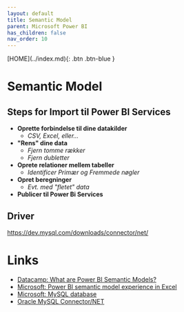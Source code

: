 ```yaml
---
layout: default
title: Semantic Model
parent: Microsoft Power BI
has_children: false
nav_order: 10
---
```


<span class="fs-1">
[HOME](../index.md){: .btn .btn-blue }
</span>

# Semantic Model

## Steps for Import til Power BI Services

- **Oprette forbindelse til dine datakilder**
    - *CSV, Excel, eller...*
- **"Rens" dine data**
    - *Fjern tomme rækker*
    - *Fjern dubletter*
- **Oprete relationer mellem tabeller**
    - *Identificer Primær og Fremmede nøgler*
- **Opret beregninger**
    - *Evt. med "fletet" data*
- **Publicer til Power Bi Services**

## Driver
https://dev.mysql.com/downloads/connector/net/

# Links
- [Datacamp: What are Power BI Semantic Models?](https://www.datacamp.com/blog/what-are-power-bi-semantic-models)
- [Microsoft: Power BI semantic model experience in Excel](https://learn.microsoft.com/en-us/power-bi/collaborate-share/service-connect-excel-power-bi-datasets)
- [Microsoft: MySQL database](https://learn.microsoft.com/en-us/power-query/connectors/mysql-database)
- [Oracle MySQL Connector/NET](https://dev.mysql.com/downloads/connector/net/)
